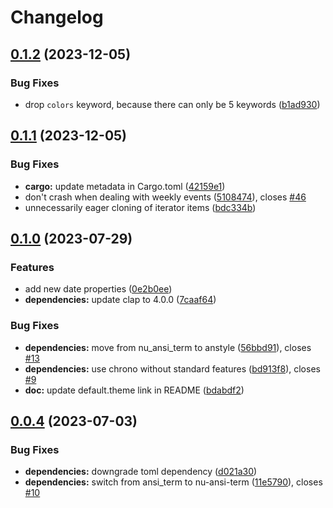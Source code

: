 # Changelog

## [0.1.2](https://github.com/b1rger/carl/compare/v0.1.1...v0.1.2) (2023-12-05)


### Bug Fixes

* drop `colors` keyword, because there can only be 5 keywords ([b1ad930](https://github.com/b1rger/carl/commit/b1ad9300ee28438ad07e3f6a7b9093e28ecf2a9b))

## [0.1.1](https://github.com/b1rger/carl/compare/v0.1.0...v0.1.1) (2023-12-05)


### Bug Fixes

* **cargo:** update metadata in Cargo.toml ([42159e1](https://github.com/b1rger/carl/commit/42159e1ef57e9eee4db468da9e4d47e0ff7c3b72))
* don't crash when dealing with weekly events ([5108474](https://github.com/b1rger/carl/commit/5108474b2fa6b198d32990433bc6285b0e344eaa)), closes [#46](https://github.com/b1rger/carl/issues/46)
* unnecessarily eager cloning of iterator items ([bdc334b](https://github.com/b1rger/carl/commit/bdc334b524b9fb573051d35574137bbc98670fd6))

## [0.1.0](https://github.com/b1rger/carl/compare/v0.0.4...v0.1.0) (2023-07-29)


### Features

* add new date properties ([0e2b0ee](https://github.com/b1rger/carl/commit/0e2b0eef58868b3f3b1e51ac5293838b7b7c0d15))
* **dependencies:** update clap to 4.0.0 ([7caaf64](https://github.com/b1rger/carl/commit/7caaf6403703020353235a934a58c02fa184964e))


### Bug Fixes

* **dependencies:** move from nu_ansi_term to anstyle ([56bbd91](https://github.com/b1rger/carl/commit/56bbd91caec0273030fa78da7f4f24f5eaba8e17)), closes [#13](https://github.com/b1rger/carl/issues/13)
* **dependencies:** use chrono without standard features ([bd913f8](https://github.com/b1rger/carl/commit/bd913f89b9b3b7336a0b8298cb0f5bdff66fb143)), closes [#9](https://github.com/b1rger/carl/issues/9)
* **doc:** update default.theme link in README ([bdabdf2](https://github.com/b1rger/carl/commit/bdabdf229560402496c0575b7ec990eab9d0949d))

## [0.0.4](https://github.com/b1rger/carl/compare/0.0.3...v0.0.4) (2023-07-03)


### Bug Fixes

* **dependencies:** downgrade toml dependency ([d021a30](https://github.com/b1rger/carl/commit/d021a3022c1f624baf42847988eac911b864d00d))
* **dependencies:** switch from ansi_term to nu-ansi-term ([11e5790](https://github.com/b1rger/carl/commit/11e579091718e1eb320f0522087e0cbe85c34a7b)), closes [#10](https://github.com/b1rger/carl/issues/10)

